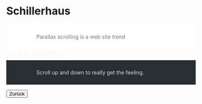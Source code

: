 <link rel="stylesheet" href="/Buchstadt-Leipzig/css/style.css">
<style>
.bgimg-1 {
  background-image: url("https://upload.wikimedia.org/wikipedia/commons/4/49/Schillerhaus_Menckestrasse_Leipzig_2009.jpg");
}
.bgimg-2 {
  background-image: url("https://upload.wikimedia.org/wikipedia/commons/e/ec/Reclam-Regalwand_%28Marquardt%29.JPG");
}
.bgimg-3 {
  background-image: url("https://upload.wikimedia.org/wikipedia/commons/4/49/Schillerhaus_Menckestrasse_Leipzig_2009.jpg");
}
</style>


# Schillerhaus

<div class="bgimg-1">
  <!-- div class="caption">
  <span class="border" style="background-color:transparent;font-size:25px;color: #f7f7f7;">Schillerhaus</span>
  </div -->
</div>

<div style="color: #777;background-color:white;text-align:center;padding:10px 80px;text-align: justify;">
  <p>Parallax scrolling is a web site trend</p>
</div>

<div class="bgimg-2">
  <div class="caption">
  <span class="border" style="background-color:transparent;font-size:25px;color: #f7f7f7;">LESS HEIGHT</span>
  </div>
</div>

<div style="position:relative;">
  <div style="color:#ddd;background-color:#282E34;text-align:center;padding:10px 80px;text-align: justify;">
  <p>Scroll up and down to really get the feeling.</p>
  </div>
</div>

<div class="bgimg-3">
  <div class="caption">
  <!-- span class="border" style="background-color:transparent;font-size:25px;color: #f7f7f7;">SCROLL UP</span -->
  </div>
</div>

<button type="button" onclick="history.back();">Zurück</button>

